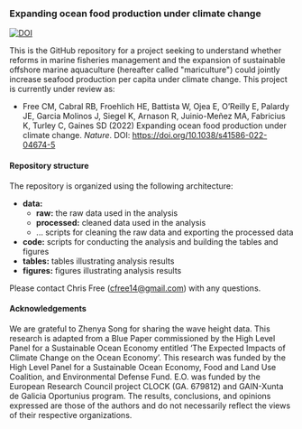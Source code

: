 ### Expanding ocean food production under climate change

[![DOI](https://zenodo.org/badge/206387817.svg)](https://zenodo.org/badge/latestdoi/206387817)

This is the GitHub repository for a project seeking to understand whether reforms in marine fisheries management and the expansion of sustainable offshore marine aquaculture (hereafter called "mariculture") could jointly increase seafood production per capita under climate change. This project is currently under review as: 

* Free CM, Cabral RB, Froehlich HE, Battista W, Ojea E, O’Reilly E, Palardy JE, Garcia Molinos J, Siegel K, Arnason R, Juinio-Meñez MA, Fabricius K, Turley C, Gaines SD (2022) Expanding ocean food production under climate change. _Nature_. DOI: https://doi.org/10.1038/s41586-022-04674-5


#### Repository structure

The repository is organized using the following architecture:

* **data:**
  + **raw:** the raw data used in the analysis
  + **processed:** cleaned data used in the analysis
  + ... scripts for cleaning the raw data and exporting the processed data
* **code:** scripts for conducting the analysis and building the tables and figures
* **tables:** tables illustrating analysis results
* **figures:** figures illustrating analysis results

Please contact Chris Free (cfree14@gmail.com) with any questions.


#### Acknowledgements

We are grateful to Zhenya Song for sharing the wave height data. This research is adapted from a Blue Paper commissioned by the High Level Panel for a Sustainable Ocean Economy entitled ‘The Expected Impacts of Climate Change on the Ocean Economy’. This research was funded by the High Level Panel for a Sustainable Ocean Economy, Food and Land Use Coalition, and Environmental Defense Fund. E.O. was funded by the European Research Council project CLOCK (GA. 679812) and GAIN-Xunta de Galicia Oportunius program. The results, conclusions, and opinions expressed are those of the authors and do not necessarily reflect the views of their respective organizations.
